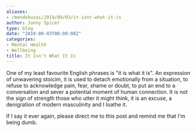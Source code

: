 ```yaml
---
aliases:
- /mendokusai/2019/09/03/it-isnt-what-it-is
author: Jonny Spicer
type: blog
date: "2019-09-03T00:00:00Z"
categories:
- Mental Health
- Wellbeing
title: It Isn't What It Is
---
```

One of my least favourite English phrases is "it is what it is". An expression of unwavering stoicim, it is used to detach emotionally from a situation, to refuse to acknowledge pain, fear, shame or doubt, to put an end to a conversation and sever
a potential moment of human connection. It is not the sign of strength those who utter it might think, it is an excuse, a
denigration of modern masculinity and I loathe it.

If I say it ever again, please direct me to this post and remind me that I'm being dumb.
